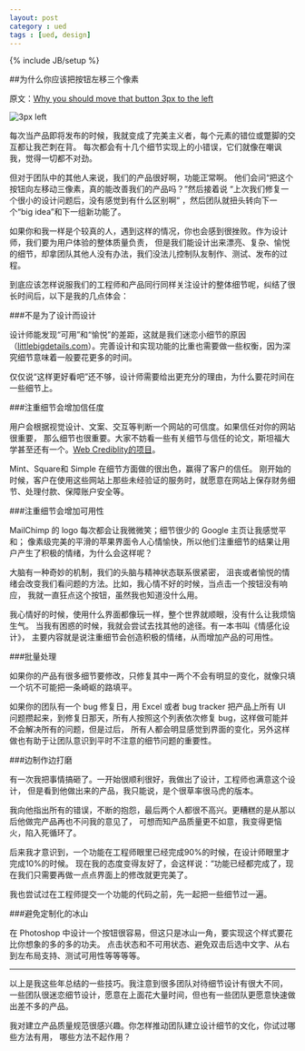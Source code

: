 ```yaml
---
layout: post
category : ued
tags : [ued, design]
---
```

{% include JB/setup %}

##为什么你应该把按钮左移三个像素

原文：[Why you should move that button 3px to the left][1]

![3px left][4]

每次当产品即将发布的时候，我就变成了完美主义者，每个元素的错位或蹩脚的交互都让我芒刺在背。 每次都会有十几个细节实现上的小错误，它们就像在嘲讽我，觉得一切都不对劲。

但对于团队中的其他人来说，我们的产品很好啊，功能正常啊。 他们会问“把这个按钮向左移动三像素，真的能改善我们的产品吗？”然后接着说 “上次我们修复一个很小的设计问题后，没有感觉到有什么区别啊” ，然后团队就扭头转向下一个“big idea”和下一组新功能了。

如果你和我一样是个较真的人，遇到这样的情况，你也会感到很挫败。作为设计师，我们要为用户体验的整体质量负责， 但是我们能设计出来漂亮、复杂、愉悦的细节，却拿团队其他人没有办法，我们没法儿控制队友制作、测试、发布的过程。

到底应该怎样说服我们的工程师和产品同行同样关注设计的整体细节呢，纠结了很长时间后，以下是我的几点体会：

###不是为了设计而设计

设计师能发现“可用”和“愉悦”的差距，这就是我们迷恋小细节的原因（[littlebigdetails.com][2]）。完善设计和实现功能的比重也需要做一些权衡，因为深究细节意味着一般要花更多的时间。

仅仅说“这样更好看吧”还不够，设计师需要给出更充分的理由，为什么要花时间在一些细节上。

###注重细节会增加信任度

用户会根据视觉设计、文案、交互等判断一个网站的可信度。如果信任对你的网站很重要， 那么细节也很重要。大家不妨看一些有关细节与信任的论文，斯坦福大学甚至还有一个。[Web Crediblity的项目][3]。

Mint、Square和 Simple 在细节方面做的很出色，赢得了客户的信任。 刚开始的时候，客户在使用这些网站上那些未经验证的服务时，就愿意在网站上保存财务细节、处理付款、保障账户安全等。

###注重细节会增加可用性

MailChimp 的 logo 每次都会让我微微笑；细节很少的 Google 主页让我感觉平和； 像素级完美的平滑的苹果界面令人心情愉快，所以他们注重细节的结果让用户产生了积极的情绪，为什么会这样呢？

大脑有一种奇妙的机制，我们的头脑与精神状态联系很紧密， 沮丧或者愉悦的情绪会改变我们看问题的方法。比如，我心情不好的时候，当点击一个按钮没有响应， 我就一直狂点这个按钮，虽然我也知道没什么用。

我心情好的时候，使用什么界面都像玩一样，整个世界就顺眼，没有什么让我烦恼生气。 当我有困惑的时候，我就会尝试去找其他的途径。有一本书叫《情感化设计》， 主要内容就是说注重细节会创造积极的情绪，从而增加产品的可用性。

###批量处理

如果你的产品有很多细节要修改，只修复其中一两个不会有明显的变化，就像只填一个坑不可能把一条崎岖的路填平。

如果你的团队有一个 bug 修复日，用 Excel 或者 bug tracker 把产品上所有 UI 问题攒起来，到修复日那天，所有人按照这个列表依次修复 bug，这样做可能并不会解决所有的问题，但是过后， 所有人都会明显感觉到界面的变化，另外这样做也有助于让团队意识到平时不注意的细节问题的重要性。

###边制作边打磨

有一次我把事情搞砸了。一开始很顺利很好，我做出了设计，工程师也满意这个设计， 但是看到他做出来的产品，我只能说，是个很草率很马虎的版本。

我向他指出所有的错误，不断的抱怨，最后两个人都很不高兴。更糟糕的是从那以后他做完产品再也不问我的意见了， 可想而知产品质量更不如意，我变得更恼火，陷入死循环了。

后来我才意识到，一个功能在工程师眼里已经完成90%的时候，在设计师眼里才完成10%的时候。 现在我的态度变得友好了，会这样说：“功能已经都完成了，现在我们只需要再做一点点界面上的修改就更完美了。

我也尝试过在工程师提交一个功能的代码之前，先一起把一些细节过一遍。

###避免定制化的冰山

在 Photoshop 中设计一个按钮很容易，但这只是冰山一角，要实现这个样式要花比你想象的多的多的功夫。 点击状态和不可用状态、避免双击后选中文字、从右到左布局支持、测试可用性等等等等。

---

以上是我这些年总结的一些技巧。我注意到很多团队对待细节设计有很大不同， 一些团队很迷恋细节设计，愿意在上面花大量时间，但也有一些团队更愿意快速做出差不多的产品。

我对建立产品质量规范很感兴趣。你怎样推动团队建立设计细节的文化，你试过哪些方法有用， 哪些方法不起作用？



[1]:http://www.designstaff.org/articles/design-details-2011-11-29.html "原文"
[2]:http://littlebigdetails.com/ "little big details"
[3]:http://credibility.stanford.edu/publications.html "Stanford’s Web Crediblity Project"
[4]:https://d233eq3e3p3cv0.cloudfront.net/max/640/0*4TJpW3s0PFUPpGZT.jpeg